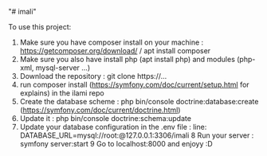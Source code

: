 "# imali" 

To use this project: 
1. Make sure you have composer install on your machine : https://getcomposer.org/download/ / apt install composer
2. Make sure you also have install php (apt install php) and modules (php-xml, mysql-server ...)
3. Download the repository : git clone https://...
4. run composer install (https://symfony.com/doc/current/setup.html for explains) in the ilami repo
5. Create the database scheme : php bin/console doctrine:database:create (https://symfony.com/doc/current/doctrine.html)
6. Update it : php bin/console doctrine:schema:update
7. Update your database configuration in the .env file : line: DATABASE_URL=mysql://root:@127.0.0.1:3306/imali
8 Run your server : symfony server:start
9 Go to localhost:8000 and enjoyy :D 

   



